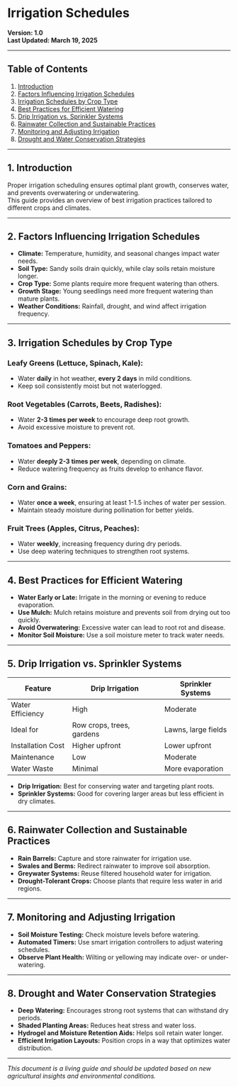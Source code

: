 # Irrigation Schedules

**Version: 1.0**  
**Last Updated: March 19, 2025**  

---

## **Table of Contents**
1. [Introduction](#introduction)
2. [Factors Influencing Irrigation Schedules](#factors-influencing-irrigation-schedules)
3. [Irrigation Schedules by Crop Type](#irrigation-schedules-by-crop-type)
4. [Best Practices for Efficient Watering](#best-practices-for-efficient-watering)
5. [Drip Irrigation vs. Sprinkler Systems](#drip-irrigation-vs-sprinkler-systems)
6. [Rainwater Collection and Sustainable Practices](#rainwater-collection-and-sustainable-practices)
7. [Monitoring and Adjusting Irrigation](#monitoring-and-adjusting-irrigation)
8. [Drought and Water Conservation Strategies](#drought-and-water-conservation-strategies)

---

## **1. Introduction**

Proper irrigation scheduling ensures optimal plant growth, conserves water, and prevents overwatering or underwatering.  
This guide provides an overview of best irrigation practices tailored to different crops and climates.

---

## **2. Factors Influencing Irrigation Schedules**

- **Climate:** Temperature, humidity, and seasonal changes impact water needs.  
- **Soil Type:** Sandy soils drain quickly, while clay soils retain moisture longer.  
- **Crop Type:** Some plants require more frequent watering than others.  
- **Growth Stage:** Young seedlings need more frequent watering than mature plants.  
- **Weather Conditions:** Rainfall, drought, and wind affect irrigation frequency.  

---

## **3. Irrigation Schedules by Crop Type**

### **Leafy Greens (Lettuce, Spinach, Kale):**  
- Water **daily** in hot weather, **every 2 days** in mild conditions.  
- Keep soil consistently moist but not waterlogged.  

### **Root Vegetables (Carrots, Beets, Radishes):**  
- Water **2-3 times per week** to encourage deep root growth.  
- Avoid excessive moisture to prevent rot.  

### **Tomatoes and Peppers:**  
- Water **deeply 2-3 times per week**, depending on climate.  
- Reduce watering frequency as fruits develop to enhance flavor.  

### **Corn and Grains:**  
- Water **once a week**, ensuring at least 1-1.5 inches of water per session.  
- Maintain steady moisture during pollination for better yields.  

### **Fruit Trees (Apples, Citrus, Peaches):**  
- Water **weekly**, increasing frequency during dry periods.  
- Use deep watering techniques to strengthen root systems.  

---

## **4. Best Practices for Efficient Watering**

- **Water Early or Late:** Irrigate in the morning or evening to reduce evaporation.  
- **Use Mulch:** Mulch retains moisture and prevents soil from drying out too quickly.  
- **Avoid Overwatering:** Excessive water can lead to root rot and disease.  
- **Monitor Soil Moisture:** Use a soil moisture meter to track water needs.  

---

## **5. Drip Irrigation vs. Sprinkler Systems**

| Feature | Drip Irrigation | Sprinkler Systems |
|---------|---------------|----------------|
| Water Efficiency | High | Moderate |
| Ideal for | Row crops, trees, gardens | Lawns, large fields |
| Installation Cost | Higher upfront | Lower upfront |
| Maintenance | Low | Moderate |
| Water Waste | Minimal | More evaporation |

- **Drip Irrigation:** Best for conserving water and targeting plant roots.  
- **Sprinkler Systems:** Good for covering larger areas but less efficient in dry climates.  

---

## **6. Rainwater Collection and Sustainable Practices**

- **Rain Barrels:** Capture and store rainwater for irrigation use.  
- **Swales and Berms:** Redirect rainwater to improve soil absorption.  
- **Greywater Systems:** Reuse filtered household water for irrigation.  
- **Drought-Tolerant Crops:** Choose plants that require less water in arid regions.  

---

## **7. Monitoring and Adjusting Irrigation**

- **Soil Moisture Testing:** Check moisture levels before watering.  
- **Automated Timers:** Use smart irrigation controllers to adjust watering schedules.  
- **Observe Plant Health:** Wilting or yellowing may indicate over- or under-watering.  

---

## **8. Drought and Water Conservation Strategies**

- **Deep Watering:** Encourages strong root systems that can withstand dry periods.  
- **Shaded Planting Areas:** Reduces heat stress and water loss.  
- **Hydrogel and Moisture Retention Aids:** Helps soil retain water longer.  
- **Efficient Irrigation Layouts:** Position crops in a way that optimizes water distribution.  

---

*This document is a living guide and should be updated based on new agricultural insights and environmental conditions.*  
